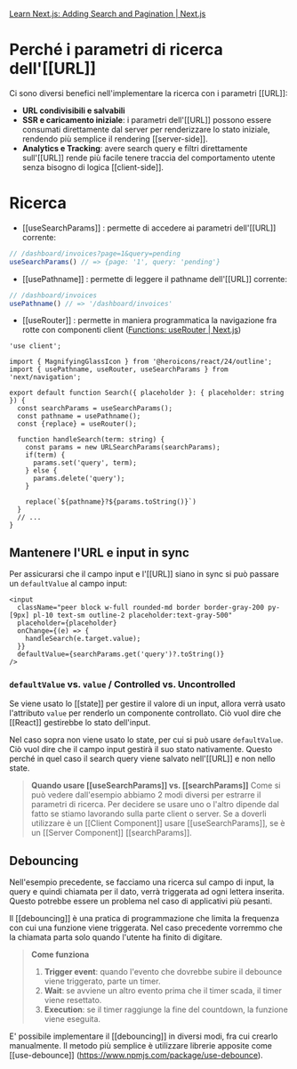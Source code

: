 [Learn Next.js: Adding Search and Pagination | Next.js](https://nextjs.org/learn/dashboard-app/adding-search-and-pagination)
# Perché i parametri di ricerca dell'[[URL]]
Ci sono diversi benefici nell'implementare la ricerca con i parametri [[URL]]:
- **URL condivisibili e salvabili**
- **SSR e caricamento iniziale**: i parametri dell'[[URL]] possono essere consumati direttamente dal server per renderizzare lo stato iniziale, rendendo più semplice il rendering [[server-side]].
- **Analytics e Tracking**: avere search query e filtri direttamente sull'[[URL]] rende più facile tenere traccia del comportamento utente senza bisogno di logica [[client-side]].

# Ricerca
- [[useSearchParams]] : permette di accedere ai parametri dell'[[URL]] corrente:

```ts
// /dashboard/invoices?page=1&query=pending
useSearchParams() // => {page: '1', query: 'pending'}
```

- [[usePathname]] : permette di leggere il pathname dell'[[URL]] corrente:

```ts
// /dashboard/invoices
usePathname() // => '/dashboard/invoices'
```

- [[useRouter]] : permette in maniera programmatica la navigazione fra rotte con componenti client ([Functions: useRouter | Next.js](https://nextjs.org/docs/app/api-reference/functions/use-router#userouter))

```tsx
'use client';
 
import { MagnifyingGlassIcon } from '@heroicons/react/24/outline';
import { usePathname, useRouter, useSearchParams } from 'next/navigation';

export default function Search({ placeholder }: { placeholder: string }) {
  const searchParams = useSearchParams();
  const pathname = usePathname();
  const {replace} = useRouter();

  function handleSearch(term: string) {
    const params = new URLSearchParams(searchParams);
    if(term) {
      params.set('query', term);
    } else {
      params.delete('query');
    }

    replace(`${pathname}?${params.toString()}`)
  }
  // ...
}
```

## Mantenere l'URL e input in sync
Per assicurarsi che il campo input e l'[[URL]] siano in sync si può passare un `defaultValue` al campo input:

```tsx
<input
  className="peer block w-full rounded-md border border-gray-200 py-[9px] pl-10 text-sm outline-2 placeholder:text-gray-500"
  placeholder={placeholder}
  onChange={(e) => {
    handleSearch(e.target.value);
  }}
  defaultValue={searchParams.get('query')?.toString()}
/>
```
### `defaultValue` vs. `value` / Controlled vs. Uncontrolled
Se viene usato lo [[state]] per gestire il valore di un input, allora verrà usato l'attributo `value` per renderlo un componente controllato. Ciò vuol dire che [[React]] gestirebbe lo stato dell'input.

Nel caso sopra non viene usato lo state, per cui si può usare `defaultValue`. Ciò vuol dire che il campo input gestirà il suo stato nativamente. Questo perché in quel caso il search query viene salvato nell'[[URL]] e non nello state.

>**Quando usare [[useSearchParams]] vs. [[searchParams]]**
>Come si può vedere dall'esempio abbiamo 2 modi diversi per estrarre il parametri di ricerca. Per decidere se usare uno o l'altro dipende dal fatto se stiamo lavorando sulla parte client o server.
>Se a doverli utilizzare è un [[Client Component]] usare [[useSearchParams]],  se è un [[Server Component]] [[searchParams]].

## Debouncing
Nell'esempio precedente, se facciamo una ricerca sul campo di input, la query e quindi chiamata per il dato, verrà triggerata ad ogni lettera inserita. Questo potrebbe essere un problema nel caso di applicativi più pesanti.

Il [[debouncing]] è una pratica di programmazione che limita la frequenza con cui una funzione viene triggerata. Nel caso precedente vorremmo che la chiamata parta solo quando l'utente ha finito di digitare.

>**Come funziona**
>1. **Trigger event**: quando l'evento che dovrebbe subire il debounce viene triggerato, parte un timer.
>2. **Wait**: se avviene un altro evento prima che il timer scada, il timer viene resettato.
>3. **Execution**: se il timer raggiunge la fine del countdown, la funzione viene eseguita.

E' possibile implementare il [[debouncing]] in diversi modi, fra cui crearlo manualmente. Il metodo più semplice è utilizzare librerie apposite come [[use-debounce]] (https://www.npmjs.com/package/use-debounce).
